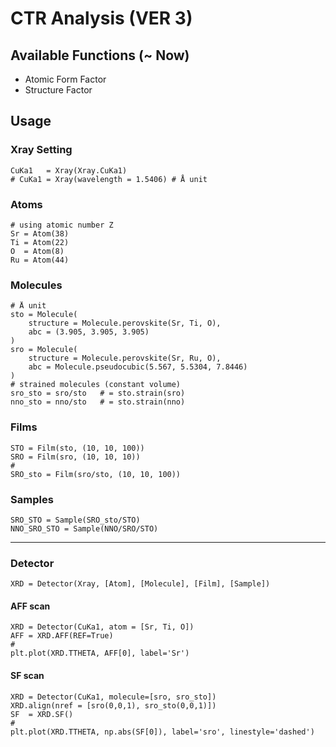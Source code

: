 # CTR Analysis (VER 3)
## Available Functions (~ Now)
- Atomic Form Factor
- Structure Factor
<!-- - available on epitaxial film (of which every nhkl have the same orientation as the substrate.)
- available only where nhkl (by pseudo) is parallel to (001), (010), or (100). -->

## Usage

### Xray Setting
```
CuKa1   = Xray(Xray.CuKa1)
# CuKa1 = Xray(wavelength = 1.5406) # Å unit
```

### Atoms
```
# using atomic number Z
Sr = Atom(38)
Ti = Atom(22)
O  = Atom(8)
Ru = Atom(44)
```

### Molecules
```
# Å unit
sto = Molecule(
    structure = Molecule.perovskite(Sr, Ti, O),
    abc = (3.905, 3.905, 3.905)
)
sro = Molecule(
    structure = Molecule.perovskite(Sr, Ru, O),
    abc = Molecule.pseudocubic(5.567, 5.5304, 7.8446)
)
# strained molecules (constant volume)
sro_sto = sro/sto   # = sto.strain(sro)
nno_sto = nno/sto   # = sto.strain(nno)
```

### Films
```
STO = Film(sto, (10, 10, 100))
SRO = Film(sro, (10, 10, 10))
#
SRO_sto = Film(sro/sto, (10, 10, 100))
```

### Samples
```
SRO_STO = Sample(SRO_sto/STO)
NNO_SRO_STO = Sample(NNO/SRO/STO)
```

---

### Detector
```
XRD = Detector(Xray, [Atom], [Molecule], [Film], [Sample])
```

#### AFF scan
```
XRD = Detector(CuKa1, atom = [Sr, Ti, O])
AFF = XRD.AFF(REF=True)
#
plt.plot(XRD.TTHETA, AFF[0], label='Sr')
```

#### SF scan
```
XRD = Detector(CuKa1, molecule=[sro, sro_sto])
XRD.align(nref = [sro(0,0,1), sro_sto(0,0,1)])
SF  = XRD.SF()
#
plt.plot(XRD.TTHETA, np.abs(SF[0]), label='sro', linestyle='dashed')
```
